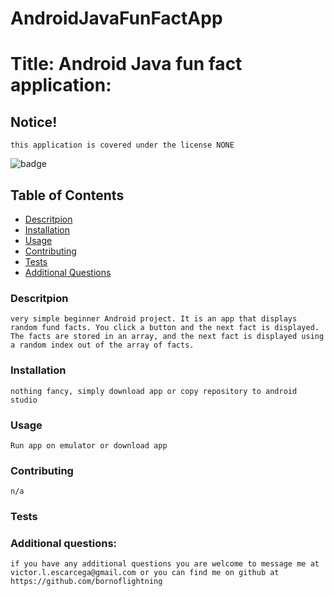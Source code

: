 # AndroidJavaFunFactApp


<a name = 'title' /></a>
# Title: Android Java fun fact application:

<a name = 'notice' /></a>
## Notice!

    this application is covered under the license NONE
![badge](https://img.shields.io/static/v1?label=LICENSE&message=NONE&color=<green>)



<a name = 'contents' /></a>
## Table of Contents

* [Descritpion](#description)
* [Installation](#installation)
* [Usage](#usage)
* [Contributing](#contributing)
* [Tests](#tests)
* [Additional Questions](#questions)



<a name = 'description' /></a>
### Descritpion

    very simple beginner Android project. It is an app that displays random fund facts. You click a button and the next fact is displayed. The facts are stored in an array, and the next fact is displayed using a random index out of the array of facts.


<a name = 'installation' /></a>
### Installation

    nothing fancy, simply download app or copy repository to android studio


<a name = 'usage' /></a>
### Usage

    Run app on emulator or download app


<a name = 'contributing' /></a>
### Contributing

    n/a


<a name = 'tests' /></a>
### Tests




<a name = 'questions' /></a>
### Additional questions:

    if you have any additional questions you are welcome to message me at victor.l.escarcega@gmail.com or you can find me on github at https://github.com/bornoflightning


